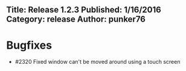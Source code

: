 Title: Release 1.2.3
Published: 1/16/2016
Category: release
Author: punker76
---

# Bugfixes

- #2320 Fixed window can't be moved around using a touch screen
